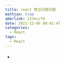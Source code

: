 ```yaml
---
title: react 常见问题问题
mathjax: true
abbrlink: 237eccf9
date: 2021-12-06 00:42:47
categories:
  - React
tags:
  - React
---
```


#### 

+ 